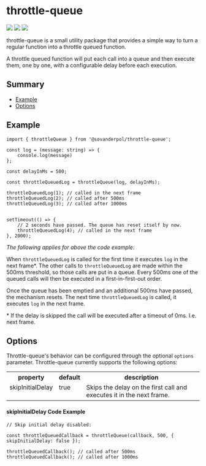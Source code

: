 # throttle-queue
<p>
<img style="display: inline-block" src="https://img.shields.io/codeship/3f1b02b0-07ca-0138-5eda-4e0a340c3623" />
<img style="display: inline-block" src="https://img.shields.io/codacy/coverage/0020a313cf07489592b35bbc878af151" /> 
<img style="display: inline-block" src="https://img.shields.io/codacy/grade/0020a313cf07489592b35bbc878af151" />
</p>

throttle-queue is a small utility package that provides a simple way to turn a regular function into a throttle queued function.

A throttle queued function will put each call into a queue and then execute them, one by one, with a configurable delay before each execution.

## Summary
- [Example](Example)
- [Options](Options)


## Example
```
import { throttleQueue } from '@sovanderpol/throttle-queue';

const log = (message: string) => {
    console.log(message)
};

const delayInMs = 500;

const throttleQueuedLog = throttleQueue(log, delayInMs);

throttleQueuedLog(1); // called in the next frame
throttleQueuedLog(2); // called after 500ms
throttleQueuedLog(3); // called after 1000ms


setTimeout(() => {
    // 2 seconds have passed. The queue has reset itself by now.
    throttleQueuedLog(4); // called in the next frame
}, 2000);
```
*The following applies for above the code example:*

When `throttleQueuedLog` is called for the first time it executes `log` in the next frame*. The other calls to `throttleQueuedLog` are made within the 500ms threshold, so those calls are put in a queue. Every 500ms one of the queued calls will then be executed in a first-in-first-out order.

Once the queue has been emptied and an additional 500ms have passed, the mechanism resets. The next time `throttleQueuedLog` is called, it executes `log` in the next frame.

\* If the delay is skipped the call will be executed after a timeout of 0ms. I.e. next frame.

## Options
Throttle-queue's behavior can be configured through the optional `options` parameter. Throttle-queue currently supports the following options:
<table>
    <tr>
        <th>property</th>
        <th>default</th>
        <th>description</th>
    </tr>
    <tr>
        <td valign="top">skipInitialDelay</td>
        <td valign="top">true</td>
        <td valign="top">Skips the delay on the first call and executes it in the next frame.</td>
    </tr>
</table>

#### skipInitialDelay Code Example
```
// Skip initial delay disabled:

const throttleQueuedCallback = throttleQueue(callback, 500, { skipInitialDelay: false });

throttleQueuedCallback(); // called after 500ms
throttleQueuedCallback(); // called after 1000ms
```